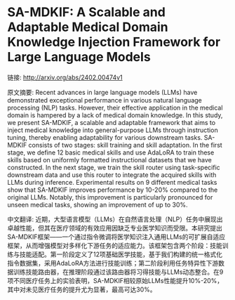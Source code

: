 # SA-MDKIF: A Scalable and Adaptable Medical Domain Knowledge Injection Framework for Large Language Models

链接: http://arxiv.org/abs/2402.00474v1

原文摘要:
Recent advances in large language models (LLMs) have demonstrated exceptional
performance in various natural language processing (NLP) tasks. However, their
effective application in the medical domain is hampered by a lack of medical
domain knowledge. In this study, we present SA-MDKIF, a scalable and adaptable
framework that aims to inject medical knowledge into general-purpose LLMs
through instruction tuning, thereby enabling adaptability for various
downstream tasks. SA-MDKIF consists of two stages: skill training and skill
adaptation. In the first stage, we define 12 basic medical skills and use
AdaLoRA to train these skills based on uniformly formatted instructional
datasets that we have constructed. In the next stage, we train the skill router
using task-specific downstream data and use this router to integrate the
acquired skills with LLMs during inference. Experimental results on 9 different
medical tasks show that SA-MDKIF improves performance by 10-20% compared to the
original LLMs. Notably, this improvement is particularly pronounced for unseen
medical tasks, showing an improvement of up to 30%.

中文翻译:
近期，大型语言模型（LLMs）在自然语言处理（NLP）任务中展现出卓越性能，但其在医疗领域的有效应用因缺乏专业医学知识而受限。本研究提出SA-MDKIF框架——一个通过指令微调将医学知识注入通用LLMs的可扩展自适应框架，从而增强模型对多样化下游任务的适应能力。该框架包含两个阶段：技能训练与技能适配。第一阶段定义了12项基础医学技能，基于我们构建的统一格式化指令数据集，采用AdaLoRA方法进行技能训练；第二阶段利用任务特异性下游数据训练技能路由器，在推理阶段通过该路由器将习得技能与LLMs动态整合。在9项不同医疗任务上的实验表明，SA-MDKIF相较原始LLMs性能提升10%-20%，其中对未见医疗任务的提升尤为显著，最高可达30%。
